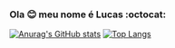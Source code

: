 ### Ola :blush: meu nome é Lucas :octocat:



[![Anurag's GitHub stats](https://github-readme-stats.vercel.app/api?username=fogo5000&show_icons=true&theme=dark&hide_star=true)](https://github.com/anuraghazra/github-readme-stats)
[![Top Langs](https://github-readme-stats.vercel.app/api/top-langs/?username=fogo5000&layout=compact&theme=dark)](https://github.com/anuraghazra/github-readme-stats)

<!--

